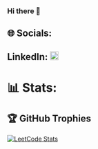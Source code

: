 ### Hi there 👋
## 🌐 Socials:
## LinkedIn: <a href="https://www.linkedin.com/in/jienanlai/" target="_blank"><img src="https://cdn.jsdelivr.net/gh/devicons/devicon/icons/linkedin/linkedin-original.svg" alt="LinkedIn" width="20"/></a>

# 📊 Stats:
## 🏆 GitHub Trophies
[![LeetCode Stats](https://leetcard.jiego.cool/jiego?theme=forest&font=Baloo%202&ext=heatmap)]([https://leetcode.com/jiego/])
<!--
**Jiegoqqq/Jiegoqqq** is a ✨ _special_ ✨ repository because its `README.md` (this file) appears on your GitHub profile.

Here are some ideas to get you started:

- 🔭 I’m currently working on ...
- 🌱 I’m currently learning ...
- 👯 I’m looking to collaborate on ...
- 🤔 I’m looking for help with ...
- 💬 Ask me about ...
- 📫 How to reach me: ...
- 😄 Pronouns: ...
- ⚡ Fun fact: ...
-->
